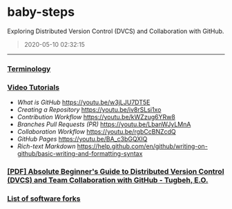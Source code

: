 # baby-steps
Exploring Distributed Version Control (DVCS) and Collaboration with GitHub.
> 2020-05-10 02:32:15

---
### [Terminology](./TERMS.md "Open File...")

### [Video Tutorials](./YOUTUBE.md "Open File...")
* *What is GitHub*
https://youtu.be/w3jLJU7DT5E
* *Creating a Repository*
https://youtu.be/iv8rSLsi1xo
* *Contribution Workflow*
https://youtu.be/kWZzug6YRw8
* *Branches Pull Requests (PR)*
https://youtu.be/LbanWJyLMnA
* *Collaboration Workflow*
https://youtu.be/rgbCcBNZcdQ
* *GitHub Pages*
https://youtu.be/BA_c3bGQXIQ
* *Rich-text Markdown*
https://help.github.com/en/github/writing-on-github/basic-writing-and-formatting-syntax

### [[PDF] Absolute Beginner's Guide to Distributed Version Control (DVCS) and Team Collaboration with GitHub - Tugbeh, E.O.](./github_guide_2gbeh.pdf "Open File...")

### [List of software forks](./FORKS.md "Open File...")
